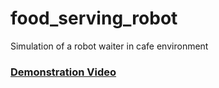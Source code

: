 # food_serving_robot
Simulation of a robot waiter in cafe environment

### [Demonstration Video](https://drive.google.com/file/d/11MnvjgTBu9isVaDKphagNQhBASHZXndW/view?usp=sharing)
